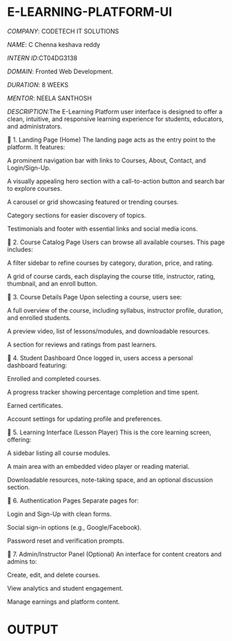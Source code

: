 # E-LEARNING-PLATFORM-UI

*COMPANY*: CODETECH IT SOLUTIONS

*NAME*: C Chenna keshava reddy

*INTERN ID*:CT04DG3138 

*DOMAIN*: Fronted Web Development. 

*DURATION*: 8 WEEKS

*MENTOR*: NEELA SANTHOSH

*DESCRIPTION*:The E-Learning Platform user interface is designed to offer a clean, intuitive, and responsive learning experience for students, educators, and administrators.

🔹 1. Landing Page (Home)
The landing page acts as the entry point to the platform. It features:

A prominent navigation bar with links to Courses, About, Contact, and Login/Sign-Up.

A visually appealing hero section with a call-to-action button and search bar to explore courses.

A carousel or grid showcasing featured or trending courses.

Category sections for easier discovery of topics.

Testimonials and footer with essential links and social media icons.

🔹 2. Course Catalog Page
Users can browse all available courses. This page includes:

A filter sidebar to refine courses by category, duration, price, and rating.

A grid of course cards, each displaying the course title, instructor, rating, thumbnail, and an enroll button.

🔹 3. Course Details Page
Upon selecting a course, users see:

A full overview of the course, including syllabus, instructor profile, duration, and enrolled students.

A preview video, list of lessons/modules, and downloadable resources.

A section for reviews and ratings from past learners.

🔹 4. Student Dashboard
Once logged in, users access a personal dashboard featuring:

Enrolled and completed courses.

A progress tracker showing percentage completion and time spent.

Earned certificates.

Account settings for updating profile and preferences.

🔹 5. Learning Interface (Lesson Player)
This is the core learning screen, offering:

A sidebar listing all course modules.

A main area with an embedded video player or reading material.

Downloadable resources, note-taking space, and an optional discussion section.

🔹 6. Authentication Pages
Separate pages for:

Login and Sign-Up with clean forms.

Social sign-in options (e.g., Google/Facebook).

Password reset and verification prompts.

🔹 7. Admin/Instructor Panel (Optional)
An interface for content creators and admins to:

Create, edit, and delete courses.

View analytics and student engagement.

Manage earnings and platform content.

# OUTPUT #

